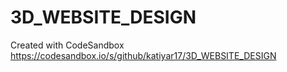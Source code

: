 # 3D_WEBSITE_DESIGN
Created with CodeSandbox
https://codesandbox.io/s/github/katiyar17/3D_WEBSITE_DESIGN
